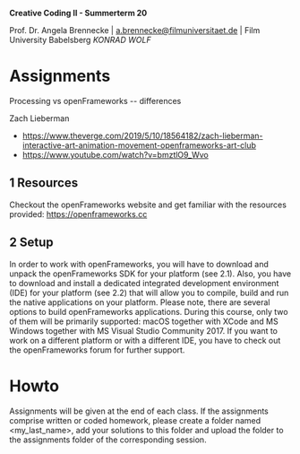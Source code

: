 <!-- ---  
title: Creative Coding II
author: Angela Brennecke
affiliation: Film University Babelsberg KONRAD WOLF
date: Summer term 20
---   -->
**Creative Coding II - Summerterm 20**

Prof. Dr. Angela Brennecke | a.brennecke@filmuniversitaet.de | Film University Babelsberg *KONRAD WOLF*


# Assignments


Processing vs openFrameworks -- differences

Zach Lieberman
- https://www.theverge.com/2019/5/10/18564182/zach-lieberman-interactive-art-animation-movement-openframeworks-art-club
- https://www.youtube.com/watch?v=bmztlO9_Wvo


## 1 Resources
Checkout the openFrameworks website and get familiar with the resources provided: https://openframeworks.cc

## 2 Setup
In order to work with openFrameworks, you will have to download and unpack the openFrameworks SDK for your platform (see 2.1). Also, you have to download and install a dedicated integrated development environment (IDE) for your platform (see 2.2) that will allow you to compile, build and run the native applications on your platform. Please note, there are several options to build openFrameworks applications. During this course, only two of them will be primarily supported: macOS together with XCode and MS Windows together with MS Visual Studio Community 2017. If you want to work on a different platform or with a different IDE, you have to check out the openFrameworks forum for further support. 



# Howto

Assignments will be given at the end of each class. If the assignments comprise written or coded homework, please create a folder named <my_last_name>, add your solutions to this folder and upload the folder to the assignments folder of the corresponding session.
